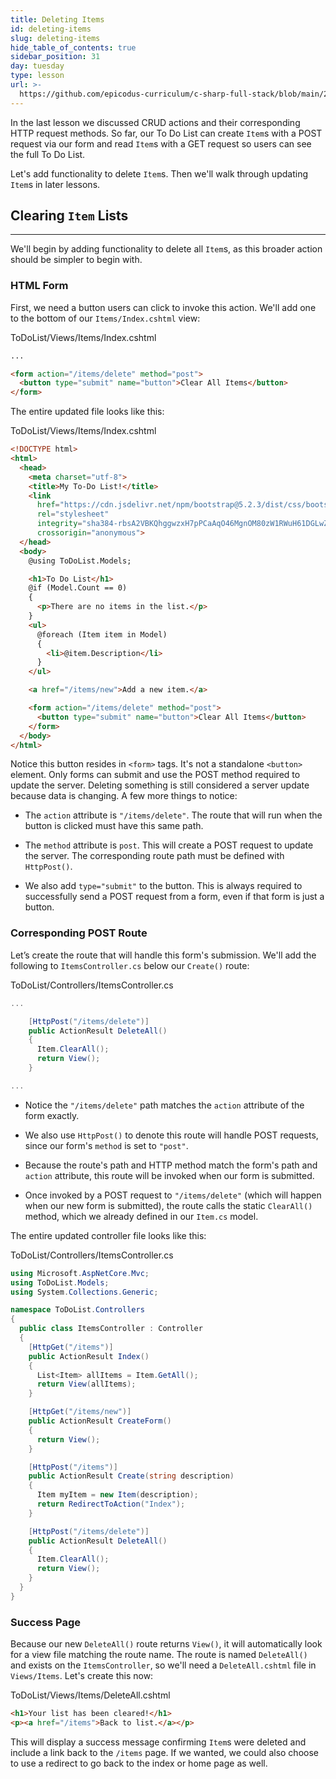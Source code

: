 ```yaml
---
title: Deleting Items
id: deleting-items
slug: deleting-items
hide_table_of_contents: true
sidebar_position: 31
day: tuesday
type: lesson
url: >-
  https://github.com/epicodus-curriculum/c-sharp-full-stack/blob/main/2c_deleting_items.md
---
```


In the last lesson we discussed CRUD actions and their corresponding HTTP request methods. So far, our To Do List can create `Item`s with a POST request via our form and read `Item`s with a GET request so users can see the full To Do List.

Let's add functionality to delete `Item`s. Then we'll walk through updating `Item`s in later lessons.

## Clearing `Item` Lists
---

We'll begin by adding functionality to delete all `Item`s, as this broader action should be simpler to begin with.

### HTML Form

First, we need a button users can click to invoke this action. We'll add one to the bottom of our `Items/Index.cshtml` view:

<div class="filename">ToDoList/Views/Items/Index.cshtml</div>

```html
...

<form action="/items/delete" method="post">
  <button type="submit" name="button">Clear All Items</button>
</form>
```

The entire updated file looks like this:

<div class="filename">ToDoList/Views/Items/Index.cshtml</div>

```html
<!DOCTYPE html>
<html>
  <head>
    <meta charset="utf-8">
    <title>My To-Do List!</title>
    <link 
      href="https://cdn.jsdelivr.net/npm/bootstrap@5.2.3/dist/css/bootstrap.min.css" 
      rel="stylesheet" 
      integrity="sha384-rbsA2VBKQhggwzxH7pPCaAqO46MgnOM80zW1RWuH61DGLwZJEdK2Kadq2F9CUG65" 
      crossorigin="anonymous">
  </head>
  <body>
    @using ToDoList.Models;

    <h1>To Do List</h1>
    @if (Model.Count == 0)
    {
      <p>There are no items in the list.</p>
    }
    <ul>
      @foreach (Item item in Model)
      {
        <li>@item.Description</li>
      }
    </ul>

    <a href="/items/new">Add a new item.</a>

    <form action="/items/delete" method="post">
      <button type="submit" name="button">Clear All Items</button>
    </form>
  </body>
</html>
```

Notice this button resides in `<form>` tags. It's not a standalone `<button>` element. Only forms can submit and use the POST method required to update the server. Deleting something is still considered a server update because data is changing. A few more things to notice:

* The `action` attribute is `"/items/delete"`. The route that will run when the button is clicked must have this same path.

* The `method` attribute is `post`. This will create a POST request to update the server. The corresponding route path must be defined with `HttpPost()`.

* We also add `type="submit"` to the button. This is always required to successfully send a POST request from a form, even if that form is just a button.

### Corresponding POST Route

Let’s create the route that will handle this form's submission. We'll add the following to `ItemsController.cs` below our `Create()` route:

<div class="filename">ToDoList/Controllers/ItemsController.cs</div>

```csharp
...

    [HttpPost("/items/delete")]
    public ActionResult DeleteAll()
    {
      Item.ClearAll();
      return View();
    }

...
```

* Notice the `"/items/delete"` path matches the `action` attribute of the form exactly.

* We also use `HttpPost()` to denote this route will handle POST requests, since our form's `method` is set to `"post"`.

* Because the route's path and HTTP method match the form's path and `action` attribute, this route will be invoked when our form is submitted.

* Once invoked by a POST request to `"/items/delete"` (which will happen when our new form is submitted), the route calls the static `ClearAll()` method, which we already defined in our `Item.cs` model.

The entire updated controller file looks like this:

<div class="filename">ToDoList/Controllers/ItemsController.cs</div>

```csharp
using Microsoft.AspNetCore.Mvc;
using ToDoList.Models;
using System.Collections.Generic;

namespace ToDoList.Controllers
{
  public class ItemsController : Controller
  {
    [HttpGet("/items")]
    public ActionResult Index()
    {
      List<Item> allItems = Item.GetAll();
      return View(allItems);
    }

    [HttpGet("/items/new")]
    public ActionResult CreateForm()
    {
      return View();
    }

    [HttpPost("/items")]
    public ActionResult Create(string description)
    {
      Item myItem = new Item(description);
      return RedirectToAction("Index");
    }

    [HttpPost("/items/delete")]
    public ActionResult DeleteAll()
    {
      Item.ClearAll();
      return View();
    }
  }
}
```

### Success Page

Because our new `DeleteAll()` route returns `View()`, it will automatically look for a view file matching the route name. The route is named `DeleteAll()` and exists on the `ItemsController`, so we'll need a `DeleteAll.cshtml` file in `Views/Items`. Let's create this now:

<div class="filename">ToDoList/Views/Items/DeleteAll.cshtml</div>

```html
<h1>Your list has been cleared!</h1>
<p><a href="/items">Back to list.</a></p>
```

This will display a success message confirming `Item`s were deleted and include a link back to the `/items` page. If we wanted, we could also choose to use a redirect to go back to the index or home page as well.